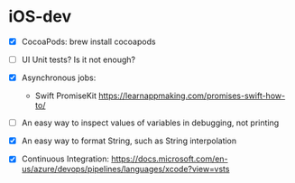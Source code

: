 # iOS-dev

- [x] CocoaPods: brew install cocoapods

- [ ] UI Unit tests? Is it not enough?

- [x] Asynchronous jobs:
  - Swift PromiseKit https://learnappmaking.com/promises-swift-how-to/

- [ ] An easy way to inspect values of variables in debugging, not printing

- [x] An easy way to format String, such as String interpolation

- [x] Continuous Integration: https://docs.microsoft.com/en-us/azure/devops/pipelines/languages/xcode?view=vsts
